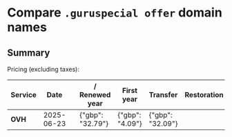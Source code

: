 # Compare `.guruspecial offer` domain names

## Summary

Pricing (excluding taxes):

| Service | Date |  | / Renewed year | First year | Transfer | Restoration |
|--|--|--|--|--|--|--|
| **OVH** | 2025-06-23 |  | {"gbp": "32.79"} | {"gbp": "4.09"} | {"gbp": "32.09"} |  |
